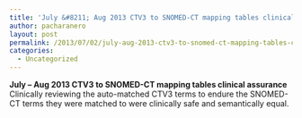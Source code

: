 ```yaml
---
title: 'July &#8211; Aug 2013 CTV3 to SNOMED-CT mapping tables clinical assurance'
author: pacharanero
layout: post
permalink: /2013/07/02/july-aug-2013-ctv3-to-snomed-ct-mapping-tables-clinical-assurance/
categories:
  - Uncategorized
---
```

**July &#8211; Aug 2013 CTV3 to SNOMED-CT mapping tables clinical assurance** Clinically reviewing the auto-matched CTV3 terms to endure the SNOMED-CT terms they were matched to were clinically safe and semantically equal.